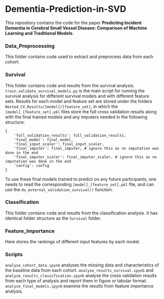 # Dementia-Prediction-in-SVD

This repository contains the code for the paper **Predicting Incident Dementia in Cerebral Small Vessel Disease: Comparison of Machine Learning and Traditional Models**.

### Data_Preprocessing
This folder contains code used to extract and preprocess data from each cohort.

### Survival
This folder contains code and results from the survival analysis. 
`train_validate_survival_models.py` is the main script for running the survival analysis for different survival models and with different feature sets.
Results for each model and feature set are stored under the folders `Nested_CV_Results/[model]/[feature_set]`, in which the `[model]_[feature_set].pkl` files store the full cross validation results along with the final trained models and any imputers needed in the following structure:
```
{
    'full_validation_results': full_validation_results, 
    'final_model': final_model,
    'final_input_scaler': final_input_scaler,
    'final_imputer': final_imputer, # ignore this as no imputation was done in the end
    'final_imputer_scaler': final_imputer_scaler, # ignore this as no imputation was done in the end
    'config': config
}
```
To use these final models trained to predict on any future participants, one needs to read the corresponding `[model]_[feature_set].pkl` file, and can use the `do_external_validation_survival()` function. 

### Classification
This folder contains code and results from the classification analysis. It has identical folder structure as the `Survival` folder.

### Feature_Importance
Here stores the rankings of different input features by each model.

### Scripts
`analyse_cohort_data.ipynb` analyses the missing data and characteristics of the baseline data from each cohort.
`analyse_results_survival.ipynb` and `analyse_results_classification.ipynb` analyse the cross validation results from each type of analysis and report them in figure or tabular format.
`analyse_final_models.ipynb` examine the results from feature importance analysis.
